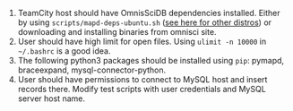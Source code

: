 1. TeamCity host should have OmnisSciDB dependencies installed. Either
by using `scripts/mapd-deps-ubuntu.sh` ([see here for other
distros](https://github.com/omnisci/omniscidb/wiki/OmniSciDB-Dependencies))
or downloading and installing binaries from omnisci site.
2. User should have high limit for open files. Using `ulimit -n 10000`
in `~/.bashrc` is a good idea.
3. The following python3 packages should be installed using `pip`:
pymapd, braceexpand, mysql-connector-python.
4. User should have permissions to connect to MySQL host and insert
records there. Modify test scripts with user credentials and MySQL
server host name.

